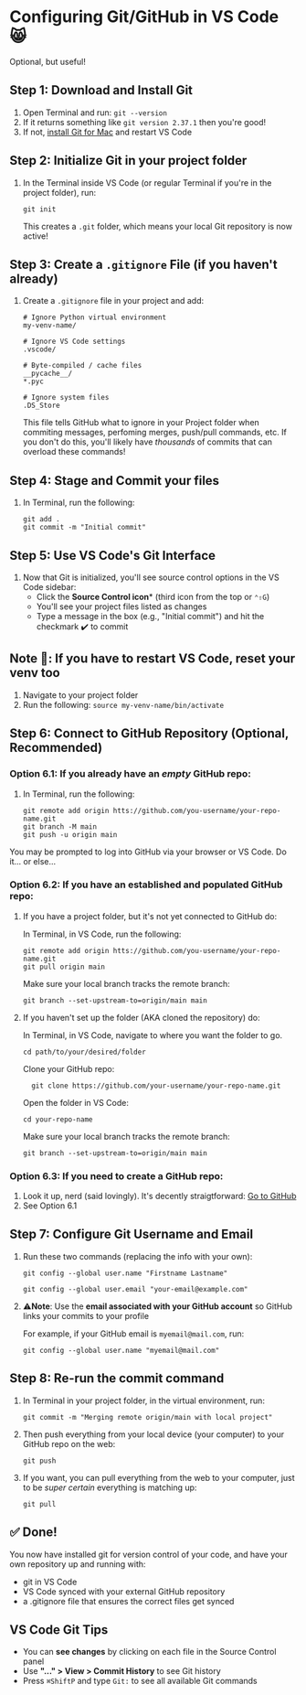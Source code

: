 # Configuring Git/GitHub in VS Code 😸
Optional, but useful! 

## Step 1: Download and Install Git
1. Open Terminal and run:
     ` git --version `
2. If it returns something like `git version 2.37.1` then you're good!
3. If not, [install Git for Mac](https://git-scm.com/downloads/mac) and restart VS Code

## Step 2: Initialize Git in your project folder
1. In the Terminal inside VS Code (or regular Terminal if you're in the project folder), run:

   ` git init `

    This creates a `.git` folder, which means your local Git repository is now active!

## Step 3: Create a `.gitignore` File (if you haven't already)
1. Create a `.gitignore` file in your project and add:

   ```
   # Ignore Python virtual environment
   my-venv-name/

   # Ignore VS Code settings
   .vscode/

   # Byte-compiled / cache files
   __pycache__/
   *.pyc

   # Ignore system files
   .DS_Store
   ```
     This file tells GitHub what to ignore in your Project folder when commiting messages, perfoming merges, push/pull commands, etc. If you don't do this, you'll likely have *thousands* of commits that can overload these commands!

## Step 4: Stage and Commit your files
1. In Terminal, run the following:

   ```
   git add .
   git commit -m "Initial commit"
   ```

## Step 5: Use VS Code's Git Interface
1. Now that Git is initialized, you'll see source control options in the VS Code sidebar:
   - Click the **Source Control icon*** (third icon from the top or `⌃⇧G`)
   - You'll see your project files listed as changes
   - Type a message in the box (e.g., "Initial commit") and hit the checkmark ✔️ to commit

## Note 🏁: If you have to restart VS Code, reset your venv too
1. Navigate to your project folder
2. Run the following:
        `source my-venv-name/bin/activate`

## Step 6: Connect to GitHub Repository (Optional, Recommended)
### Option 6.1: If you already have an *empty* GitHub repo:
1. In Terminal, run the following:

   ```
   git remote add origin htts://github.com/you-username/your-repo-name.git
   git branch -M main
   git push -u origin main
   ```

You may be prompted to log into GitHub via your browser or VS Code. Do it... or else...

### Option 6.2: If you have an established and populated GitHub repo:
1. If you have a project folder, but it's not yet connected to GitHub do:

   In Terminal, in VS Code, run the following:

   ```
   git remote add origin htts://github.com/you-username/your-repo-name.git
   git pull origin main
   ```
   Make sure your local branch tracks the remote branch:

   ```
   git branch --set-upstream-to=origin/main main
   ```

2. If you haven't set up the folder (AKA cloned the repository) do:

   In Terminal, in VS Code, navigate to where you want the folder to go.

   ```
   cd path/to/your/desired/folder
   ```

   Clone your GitHub repo:

   ```
     git clone https://github.com/your-username/your-repo-name.git
   ```

   Open the folder in VS Code:

   ```
   cd your-repo-name
   ```

   Make sure your local branch tracks the remote branch:

   ```
   git branch --set-upstream-to=origin/main main
   ```
   
### Option 6.3: If you need to create a GitHub repo:
1. Look it up, nerd (said lovingly). It's decently straigtforward: [Go to GitHub](https://github.com/)
2. See Option 6.1

## Step 7: Configure Git Username and Email
1. Run these two commands (replacing the info with your own):

   ` git config --global user.name "Firstname Lastname" `

    ` git config --global user.email "your-email@example.com" `
3. ⚠️**Note**: Use the **email associated with your GitHub account** so GitHub links your commits to your profile

    For example, if your GitHub email is `myemail@mail.com`, run:
   
    ` git config --global user.name "myemail@mail.com" `

## Step 8: Re-run the commit command
1. In Terminal in your project folder, in the virtual environment, run:

    ` git commit -m "Merging remote origin/main with local project" `

2. Then push everything from your local device (your computer) to your GitHub repo on the web:

     ` git push `
3. If you want, you can pull everything from the web to your computer, just to be *super certain* everything is matching up:

   ` git pull `

## ✅ Done!
You now have installed git for version control of your code, and have your own repository up and running with:
- git in VS Code
- VS Code synced with your external GitHub repository
- a .gitignore file that ensures the correct files get synced
  
## VS Code Git Tips
- You can **see changes** by clicking on each file in the Source Control panel
- Use **"..." > View >  Commit History** to see Git history
- Press `⌘ShiftP` and type `Git:` to see all available Git commands
